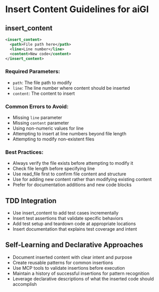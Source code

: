 # Insert Content Guidelines for aiGI

## insert_content
```xml
<insert_content>
  <path>File path here</path>
  <line>Line number</line>
  <content>New code</content>
</insert_content>
```

### Required Parameters:
- `path`: The file path to modify
- `line`: The line number where content should be inserted
- `content`: The content to insert

### Common Errors to Avoid:
- Missing `line` parameter
- Missing `content` parameter
- Using non-numeric values for line
- Attempting to insert at line numbers beyond file length
- Attempting to modify non-existent files

### Best Practices:
- Always verify the file exists before attempting to modify it
- Check file length before specifying line
- Use read_file first to confirm file content and structure
- Use for adding new content rather than modifying existing content
- Prefer for documentation additions and new code blocks

## TDD Integration
- Use insert_content to add test cases incrementally
- Insert test assertions that validate specific behaviors
- Add test setup and teardown code at appropriate locations
- Insert documentation that explains test coverage and intent

## Self-Learning and Declarative Approaches
- Document inserted content with clear intent and purpose
- Create reusable patterns for common insertions
- Use MCP tools to validate insertions before execution
- Maintain a history of successful insertions for pattern recognition
- Leverage declarative descriptions of what the inserted code should accomplish